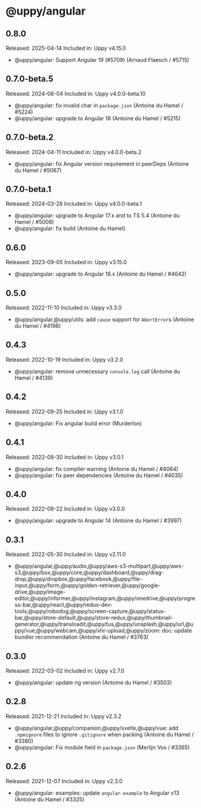 # @uppy/angular

## 0.8.0

Released: 2025-04-14
Included in: Uppy v4.15.0

- @uppy/angular: Support Angular 19 (#5709) (Arnaud Flaesch / #5715)

## 0.7.0-beta.5

Released: 2024-06-04
Included in: Uppy v4.0.0-beta.10

- @uppy/angular: fix invalid char in `package.json` (Antoine du Hamel / #5224)
- @uppy/angular: upgrade to Angular 18 (Antoine du Hamel / #5215)

## 0.7.0-beta.2

Released: 2024-04-11
Included in: Uppy v4.0.0-beta.2

- @uppy/angular: fix Angular version requirement in peerDeps (Antoine du Hamel / #5067)

## 0.7.0-beta.1

Released: 2024-03-28
Included in: Uppy v4.0.0-beta.1

- @uppy/angular: upgrade to Angular 17.x and to TS 5.4 (Antoine du Hamel / #5008)
- @uppy/angular: fix build (Antoine du Hamel)

## 0.6.0

Released: 2023-09-05
Included in: Uppy v3.15.0

- @uppy/angular: upgrade to Angular 16.x (Antoine du Hamel / #4642)

## 0.5.0

Released: 2022-11-10
Included in: Uppy v3.3.0

- @uppy/angular,@uppy/utils: add `cause` support for `AbortError`s (Antoine du Hamel / #4198)

## 0.4.3

Released: 2022-10-19
Included in: Uppy v3.2.0

- @uppy/angular: remove unnecessary `console.log` call (Antoine du Hamel / #4139)

## 0.4.2

Released: 2022-09-25
Included in: Uppy v3.1.0

- @uppy/angular: Fix angular build error (Murderlon)

## 0.4.1

Released: 2022-08-30
Included in: Uppy v3.0.1

- @uppy/angular: fix compiler warning (Antoine du Hamel / #4064)
- @uppy/angular: fix peer dependencies (Antoine du Hamel / #4035)

## 0.4.0

Released: 2022-08-22
Included in: Uppy v3.0.0

- @uppy/angular: upgrade to Angular 14 (Antoine du Hamel / #3997)

## 0.3.1

Released: 2022-05-30
Included in: Uppy v2.11.0

- @uppy/angular,@uppy/audio,@uppy/aws-s3-multipart,@uppy/aws-s3,@uppy/box,@uppy/core,@uppy/dashboard,@uppy/drag-drop,@uppy/dropbox,@uppy/facebook,@uppy/file-input,@uppy/form,@uppy/golden-retriever,@uppy/google-drive,@uppy/image-editor,@uppy/informer,@uppy/instagram,@uppy/onedrive,@uppy/progress-bar,@uppy/react,@uppy/redux-dev-tools,@uppy/robodog,@uppy/screen-capture,@uppy/status-bar,@uppy/store-default,@uppy/store-redux,@uppy/thumbnail-generator,@uppy/transloadit,@uppy/tus,@uppy/unsplash,@uppy/url,@uppy/vue,@uppy/webcam,@uppy/xhr-upload,@uppy/zoom: doc: update bundler recommendation (Antoine du Hamel / #3763)

## 0.3.0

Released: 2022-03-02
Included in: Uppy v2.7.0

- @uppy/angular: update ng version (Antoine du Hamel / #3503)

## 0.2.8

Released: 2021-12-21
Included in: Uppy v2.3.2

- @uppy/angular,@uppy/companion,@uppy/svelte,@uppy/vue: add `.npmignore` files to ignore `.gitignore` when packing (Antoine du Hamel / #3380)
- @uppy/angular: Fix module field in `package.json` (Merlijn Vos / #3365)

## 0.2.6

Released: 2021-12-07
Included in: Uppy v2.3.0

- @uppy/angular: examples: update `angular-example` to Angular v13 (Antoine du Hamel / #3325)
